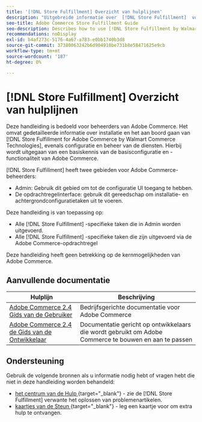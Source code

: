 ```yaml
---
title: '[!DNL Store Fulfillment] Overzicht van hulplijnen'
description: "Uitgebreide informatie over  [!DNL Store Fulfillment]  voor de beheerders van Adobe Commerce, met inbegrip van installatie en onboarding."
seo-title: Adobe Commerce Store Fulfillment Guide
seo-description: Describes how to use [!DNL Store Fulfillment by Walmart Commerce Technologies] services with Adobe Commerce.
recommendations: noDisplay
exl-id: b4af273c-5176-4a67-a783-e0bb1740b3d8
source-git-commit: 37380063242b6d904910be731b8e58471625e9cb
workflow-type: tm+mt
source-wordcount: '187'
ht-degree: 0%

---
```


# [!DNL Store Fulfillment] Overzicht van hulplijnen

Deze handleiding is bedoeld voor beheerders van Adobe Commerce. Het omvat gedetailleerde informatie over installatie en het aan boord gaan van [!DNL Store Fulfillment for Adobe Commerce by Walmart Commerce Technologies], evenals configuratie en beheer van de diensten. Hierbij wordt uitgegaan van een basiskennis van de basisconfiguratie en -functionaliteit van Adobe Commerce.

[!DNL Store Fulfillment] heeft twee gebieden voor Adobe Commerce-beheerders:

* Admin: Gebruik dit gebied om tot de configuratie UI toegang te hebben.
* De opdrachtregelinterface: gebruik dit gereedschap om installatie- en achtergrondconfiguratietaken uit te voeren.

Deze handleiding is van toepassing op:

* Alle [!DNL Store Fulfillment] -specifieke taken die in Admin worden uitgevoerd.
* Alle [!DNL Store Fulfillment] -specifieke taken die zijn uitgevoerd via de Adobe Commerce-opdrachtregel

Deze handleiding heeft geen betrekking op de kernmogelijkheden van Adobe Commerce.

## Aanvullende documentatie

| Hulplijn | Beschrijving |
|-----------------------------------------------------------------------|----------------------------------------------------------------------------|
| [ Adobe Commerce 2.4 Gids van de Gebruiker ](https://experienceleague.adobe.com/en/docs/commerce-admin/user-guides/home) | Bedrijfsgerichte documentatie voor Adobe Commerce |
| [ Adobe Commerce 2.4 de Gids van de Ontwikkelaar ](https://developer.adobe.com/commerce/docs/) | Documentatie gericht op ontwikkelaars die wordt gebruikt om Adobe Commerce te bouwen en aan te passen |

## Ondersteuning

Gebruik de volgende bronnen als u informatie nodig hebt of vragen hebt die niet in deze handleiding worden behandeld:

* [ het centrum van de Hulp ](https://experienceleague.adobe.com/docs/commerce-knowledge-base/kb/help-center-guide/magento-help-center-user-guide.html#submit-ticket) {target="_blank"} - zie de [!DNL Store Fulfillment] verwante het oplossen van problemenartikelen.
* [ kaartjes van de Steun ](https://experienceleague.adobe.com/docs/commerce-knowledge-base/kb/help-center-guide/magento-help-center-user-guide.html#submit-ticket) {target="_blank"} - leg een kaartje voor om extra hulp te ontvangen.
